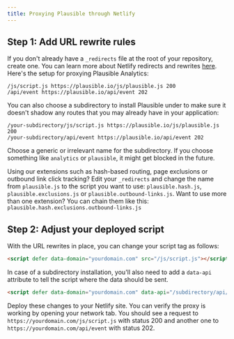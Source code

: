 ```yaml
---
title: Proxying Plausible through Netlify
---
```


## Step 1: Add URL rewrite rules

If you don't already have a `_redirects` file at the root of your repository, create one. You can learn
more about Netlify redirects and rewrites [here](https://docs.netlify.com/routing/redirects/). Here's
the setup for proxying Plausible Analytics:

``` title="_redirects"
/js/script.js https://plausible.io/js/plausible.js 200
/api/event https://plausible.io/api/event 202
```

You can also choose a subdirectory to install Plausible under to make sure it doesn't shadow any routes
that you may already have in your application:

``` title="_redirects"
/your-subdirectory/js/script.js https://plausible.io/js/plausible.js 200
/your-subdirectory/api/event https://plausible.io/api/event 202
```

Choose a generic or irrelevant name for the subdirectory. If you choose something like `analytics` or `plausible`,
it might get blocked in the future.

Using our extensions such as hash-based routing, page exclusions or outbound link click tracking? Edit your `_redirects` and change the name from `plausible.js` to the script you want to use: `plausible.hash.js`, `plausible.exclusions.js` or `plausible.outbound-links.js`. Want to use more than one extension? You can chain them like this: `plausible.hash.exclusions.outbound-links.js`

## Step 2: Adjust your deployed script

With the URL rewrites in place, you can change your script tag as follows:

```html
<script defer data-domain="yourdomain.com" src="/js/script.js"></script>
```

In case of a subdirectory installation, you'll also need to add a `data-api` attribute to tell the script where
the data should be sent.

```html
<script defer data-domain="yourdomain.com" data-api="/subdirectory/api/event" src="/subdirectory/js/script.js"></script>
```


Deploy these changes to your Netlify site. You can verify the proxy is working by opening your network tab. You should see a request to
`https://yourdomain.com/js/script.js` with status 200 and another one to `https://yourdomain.com/api/event` with status 202.
